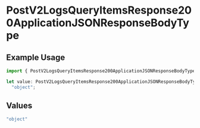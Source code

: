 # PostV2LogsQueryItemsResponse200ApplicationJSONResponseBodyType

## Example Usage

```typescript
import { PostV2LogsQueryItemsResponse200ApplicationJSONResponseBodyType } from "orq-poc-typescript-multi-env-version/models/operations";

let value: PostV2LogsQueryItemsResponse200ApplicationJSONResponseBodyType =
  "object";
```

## Values

```typescript
"object"
```